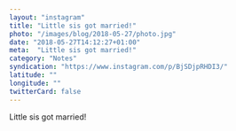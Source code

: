 ```yaml
---
layout: "instagram"
title: "Little sis got married!"
photo: "/images/blog/2018-05-27/photo.jpg"
date: "2018-05-27T14:12:27+01:00"
meta:  "Little sis got married!"
category: "Notes"
syndication: "https://www.instagram.com/p/BjSDjpRHDI3/"
latitude: ""
longitude: ""
twitterCard: false
---
```

Little sis got married!
